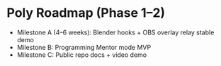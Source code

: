 # Poly Roadmap (Phase 1–2)
- Milestone A (4–6 weeks): Blender hooks + OBS overlay relay stable demo
- Milestone B: Programming Mentor mode MVP
- Milestone C: Public repo docs + video demo
